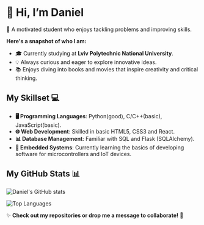 # 👋 Hi, I’m Daniel 

🚀 A motivated student who enjoys tackling problems and improving skills.  

**Here's a snapshot of who I am:**

- 🎓 Currently studying at **Lviv Polytechnic National University**.
- 💡 Always curious and eager to explore innovative ideas.
- 📚 Enjoys diving into books and movies that inspire creativity and critical thinking.

## My Skillset 💻

- **🖥 Programming Languages**: Python(good), С/C++(basic), JavaScript(basic).
- **🌐 Web Development**: Skilled in basic HTML5, CSS3 and React.
- **📊 Database Management**: Familiar with SQL and Flask (SQLAlchemy).
- **🔌 Embedded Systems**: Currently learning the basics of developing software for microcontrollers and IoT devices.

## My GitHub Stats 📊

![Daniel's GitHub stats](https://github-readme-stats.vercel.app/api?username=Dan-Krod&show_icons=true&theme=radical)

![Top Languages](https://github-readme-stats.vercel.app/api/top-langs/?username=Dan-Krod&layout=compact&theme=radical&langs_count=8)

✨ **Check out my repositories or drop me a message to collaborate!** 💬
